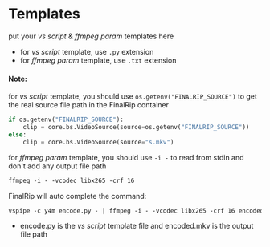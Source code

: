 # Templates

put your _vs script_ & _ffmpeg param_ templates here

- for _vs script_ template, use `.py` extension
- for _ffmpeg param_ template, use `.txt` extension

#### Note:

for _vs script_ template, you should use `os.getenv("FINALRIP_SOURCE")` to get the real source file path in the FinalRip container

```python
if os.getenv("FINALRIP_SOURCE"):
    clip = core.bs.VideoSource(source=os.getenv("FINALRIP_SOURCE"))
else:
    clip = core.bs.VideoSource(source="s.mkv")
```

for _ffmpeg param_ template, you should use `-i -` to read from stdin and don't add any output file path

```txt
ffmpeg -i - -vcodec libx265 -crf 16
```

FinalRip will auto complete the command:

```txt
vspipe -c y4m encode.py - | ffmpeg -i - -vcodec libx265 -crf 16 encoded.mkv
```

- encode.py is the _vs script_ template file and encoded.mkv is the output file path
